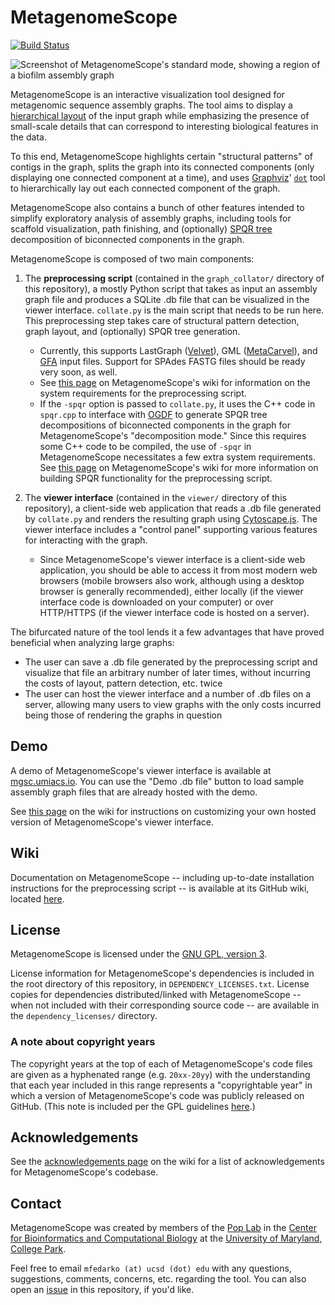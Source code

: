 # MetagenomeScope
[![Build Status](https://travis-ci.org/marbl/MetagenomeScope.svg?branch=master)](https://travis-ci.org/marbl/MetagenomeScope)

![Screenshot of MetagenomeScope's standard mode, showing a region of a biofilm assembly graph](https://user-images.githubusercontent.com/4177727/46389776-f1d63780-c688-11e8-82ae-13d58d6f4738.png "Screenshot of MetagenomeScope's standard mode, showing a region of a biofilm assembly graph.")

MetagenomeScope is an interactive visualization tool designed for metagenomic
sequence assembly graphs. The tool aims to display a [hierarchical
layout](https://en.wikipedia.org/wiki/Layered_graph_drawing) of the input graph
while emphasizing the presence of small-scale details that can correspond to
interesting biological features in the data.

To this end, MetagenomeScope
highlights certain "structural patterns" of contigs in the graph,
splits the graph into its connected components (only displaying one connected
component at a time),
and uses [Graphviz](http://www.graphviz.org/)'
[`dot`](https://www.graphviz.org/pdf/dotguide.pdf) tool to hierarchically
lay out each connected component of the graph.

MetagenomeScope also contains a bunch of other features intended to simplify
exploratory analysis of assembly graphs, including tools for scaffold
visualization, path finishing, and (optionally)
[SPQR tree](https://en.wikipedia.org/wiki/SPQR_tree) decomposition of
biconnected components in the graph.

MetagenomeScope is composed of two main components:

1. The **preprocessing script** (contained in the `graph_collator/` directory of
   this repository), a mostly Python script that takes as input an assembly
   graph file and produces a SQLite .db file that can be visualized in the
   viewer interface. `collate.py` is the main script that needs to be run here.
   This preprocessing step takes care of structural pattern detection,
   graph layout, and (optionally) SPQR tree generation.
   - Currently, this supports LastGraph ([Velvet](https://www.ebi.ac.uk/~zerbino/velvet/)),
     GML ([MetaCarvel](https://github.com/marbl/MetaCarvel)), and
     [GFA](http://gfa-spec.github.io/GFA-spec/) input files.
     Support for SPAdes FASTG files should be ready very soon, as well.
   - See [this page](https://github.com/marbl/MetagenomeScope/wiki/System-Requirements)
     on MetagenomeScope's wiki for information on the system requirements for
     the preprocessing script.
   - If the `-spqr` option is passed to `collate.py`, it uses the C++ code in
     `spqr.cpp` to interface
     with [OGDF](http://www.ogdf.net/doku.php) to generate SPQR tree decompositions of
     biconnected components in the graph for MetagenomeScope's "decomposition
     mode." Since this requires some C++ code to be compiled, the use of `-spqr` in
     MetagenomeScope
     necessitates a few extra system requirements. See
     [this page](https://github.com/marbl/MetagenomeScope/wiki/Building-SPQR-Functionality)
     on MetagenomeScope's wiki for more information on building SPQR
     functionality for the preprocessing script.

2. The **viewer interface** (contained in the `viewer/` directory of this
   repository), a client-side web application that reads a .db file
   generated by `collate.py` and renders the resulting graph using
   [Cytoscape.js](http://js.cytoscape.org/).
   The viewer interface includes a "control panel" supporting various
   features for interacting with the graph.
   - Since MetagenomeScope's viewer interface is a client-side web application,
     you should be able to access it from most modern web browsers
     (mobile browsers also work, although using a desktop browser is generally
     recommended), either locally (if the viewer interface code is downloaded
     on your computer) or over HTTP/HTTPS (if the viewer interface code is
     hosted on a server).

The bifurcated nature of the tool lends it a few advantages that have proved
beneficial when analyzing large graphs:

- The user can save a .db file generated by the preprocessing script and
  visualize that file an arbitrary number of later times,
  without incurring the costs of layout, pattern detection, etc. twice
- The user can host the viewer interface and a number of .db files on
  a server, allowing many users to view graphs with the only costs incurred
  being those of rendering the graphs in question

## Demo

A demo of MetagenomeScope's viewer interface is available at
[mgsc.umiacs.io](http://mgsc.umiacs.io/).
You can use the "Demo .db file" button to load sample assembly graph files that are already hosted with the demo.

See [this page](https://github.com/marbl/MetagenomeScope/wiki/Customizing-Your-Own-Demo) on the wiki for instructions on customizing your own hosted version of MetagenomeScope's viewer interface.

## Wiki

Documentation on MetagenomeScope -- including up-to-date installation
instructions for the preprocessing script -- is available at its GitHub wiki,
located [here](https://github.com/marbl/MetagenomeScope/wiki).

## License

MetagenomeScope is licensed under the
[GNU GPL, version 3](https://www.gnu.org/copyleft/gpl.html).

License information for MetagenomeScope's dependencies is included in the root directory of this repository, in `DEPENDENCY_LICENSES.txt`. License copies for dependencies distributed/linked with MetagenomeScope -- when not included with their corresponding source code -- are available in the `dependency_licenses/` directory.

### A note about copyright years

The copyright years at the top of each of MetagenomeScope's code files are given as a hyphenated range (e.g. `20xx-20yy`) with the understanding that each year included in this range represents a "copyrightable year" in which a version of MetagenomeScope's code was publicly released on GitHub. (This note is included per the GPL guidelines [here](https://www.gnu.org/licenses/gpl-howto.en.html).)

## Acknowledgements

See the [acknowledgements page](https://github.com/marbl/MetagenomeScope/wiki/Acknowledgements) on the wiki for a list of acknowledgements
for MetagenomeScope's codebase.

## Contact

MetagenomeScope was created by members of the [Pop Lab](https://sites.google.com/a/cs.umd.edu/poplab/) in the [Center for Bioinformatics and Computational Biology](https://cbcb.umd.edu/) at the [University of Maryland, College Park](https://umd.edu/).

Feel free to email `mfedarko (at) ucsd (dot) edu` with any questions, suggestions, comments, concerns, etc. regarding the tool. You can also open an [issue](https://github.com/marbl/MetagenomeScope/issues) in this repository, if you'd like.
